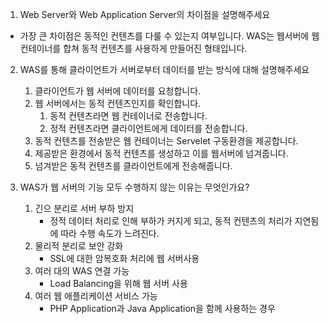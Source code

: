 1. Web Server와 Web Application Server의 차이점을 설명해주세요
- 가장 큰 차이점은 동적인 컨텐츠를 다룰 수 있는지 여부입니다. WAS는 웹서버에 웹 컨테이너를 합쳐 동적 컨텐츠를 사용하게 만들어진 형태입니다.

2. WAS를 통해 클라이언트가 서버로부터 데이터를 받는 방식에 대해 설명해주세요
   1. 클라이언트가 웹 서버에 데이터를 요청합니다.
   2. 웹 서버에서는 동적 컨텐츠인지를 확인합니다.
      1. 동적 컨텐츠라면 웹 컨테이너로 전송합니다.
      2. 정적 컨텐츠라면 클라이언트에게 데이터를 전송합니다.
   3. 동적 컨텐츠를 전송받은 웹 컨테이너는 Servelet 구동환경을 제공합니다.
   4. 제공받은 환경에서 동적 컨텐츠를 생성하고 이를 웹서버에 넘겨줍니다.
   5. 넘겨받은 동적 컨텐츠를 클라이언트에게 전송해줍니다.

3. WAS가 웹 서버의 기능 모두 수행하지 않는 이유는 무엇인가요?
   
   1. 긴으 분리로 서버 부하 방지
      - 정적 데이터 처리로 인해 부하가 커지게 되고, 동적 컨텐츠의 처리가 지연됨에 따라 수행 속도가 느려진다.
   2. 물리적 분리로 보안 강화
      - SSL에 대한 암복호화 처리에 웹 서버사용 
   3. 여러 대의 WAS 연결 가능
      - Load Balancing을 위해 웹 서버 사용
   4. 여러 웹 애플리케이션 서비스 가능
      - PHP Application과 Java Application을 함께 사용하는 경우  